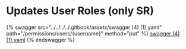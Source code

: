 # Updates User Roles (only SR)

{% swagger src="../../../../.gitbook/assets/swagger (4) (1).yaml" path="/permissions/users/{username}" method="put" %}
[swagger (4) (1).yaml](<../../../../.gitbook/assets/swagger (4) (1).yaml>)
{% endswagger %}
